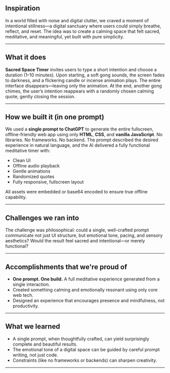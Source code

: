 ## **Inspiration**

In a world filled with noise and digital clutter, we craved a moment of intentional stillness—a digital sanctuary where users could simply breathe, reflect, and reset. The idea was to create a calming space that felt sacred, meditative, and meaningful, yet built with pure simplicity.

---

## **What it does**

**Sacred Space Timer** invites users to type a short intention and choose a duration (1–10 minutes). Upon starting, a soft gong sounds, the screen fades to darkness, and a flickering candle or incense animation plays. The entire interface disappears—leaving only the animation. At the end, another gong chimes, the user’s intention reappears with a randomly chosen calming quote, gently closing the session.

---

## **How we built it (in one prompt)**

We used a **single prompt to ChatGPT** to generate the entire fullscreen, offline-friendly web app using only **HTML**, **CSS**, and **vanilla JavaScript**. No libraries. No frameworks. No backend. The prompt described the desired experience in natural language, and the AI delivered a fully functional meditative timer with:

* Clean UI
* Offline audio playback
* Gentle animations
* Randomized quotes
* Fully responsive, fullscreen layout

All assets were embedded or base64 encoded to ensure true offline capability.

---

## **Challenges we ran into**

The challenge was philosophical: could a single, well-crafted prompt communicate not just UI structure, but emotional tone, pacing, and sensory aesthetics? Would the result feel sacred and intentional—or merely functional?

---

## **Accomplishments that we're proud of**

* **One prompt. One build.** A full meditative experience generated from a single interaction.
* Created something calming and emotionally resonant using only core web tech.
* Designed an experience that encourages presence and mindfulness, not productivity.

---

## **What we learned**

* A single prompt, when thoughtfully crafted, can yield surprisingly complete and beautiful results.
* The emotional tone of a digital space can be guided by careful prompt writing, not just code.
* Constraints (like no frameworks or backends) can sharpen creativity.

---
